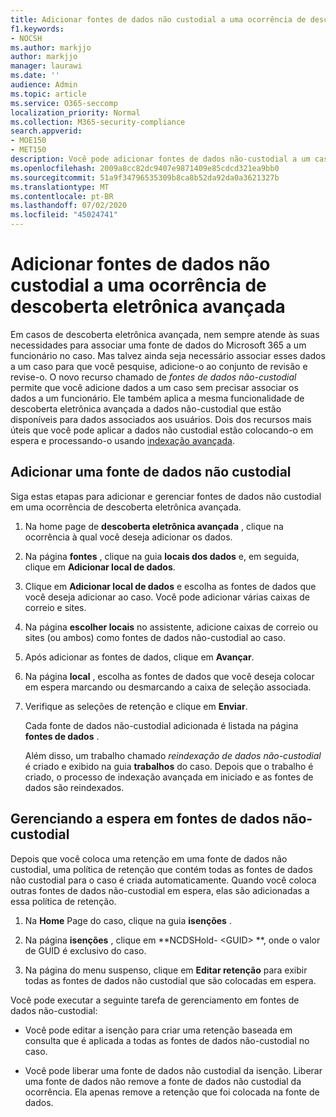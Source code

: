 ```yaml
---
title: Adicionar fontes de dados não custodial a uma ocorrência de descoberta eletrônica avançada
f1.keywords:
- NOCSH
ms.author: markjjo
author: markjjo
manager: laurawi
ms.date: ''
audience: Admin
ms.topic: article
ms.service: O365-seccomp
localization_priority: Normal
ms.collection: M365-security-compliance
search.appverid:
- MOE150
- MET150
description: Você pode adicionar fontes de dados não-custodial a um caso de descoberta eletrônica avançada e colocar uma retenção na fonte de dados. As fontes de dados não-custodial são reindexada, de forma que qualquer conteúdo considerado parcialmente indexado é reprocessado para torná-la totalmente e rapidamente pesquisável.
ms.openlocfilehash: 2009a8cc82dc9407e9871409e85cdcd321ea9bb0
ms.sourcegitcommit: 51a9f34796535309b8ca8b52da92da0a3621327b
ms.translationtype: MT
ms.contentlocale: pt-BR
ms.lasthandoff: 07/02/2020
ms.locfileid: "45024741"
---
```

# <a name="add-non-custodial-data-sources-to-an-advanced-ediscovery-case"></a>Adicionar fontes de dados não custodial a uma ocorrência de descoberta eletrônica avançada

Em casos de descoberta eletrônica avançada, nem sempre atende às suas necessidades para associar uma fonte de dados do Microsoft 365 a um funcionário no caso. Mas talvez ainda seja necessário associar esses dados a um caso para que você pesquise, adicione-o ao conjunto de revisão e revise-o. O novo recurso chamado de *fontes de dados não-custodial* permite que você adicione dados a um caso sem precisar associar os dados a um funcionário. Ele também aplica a mesma funcionalidade de descoberta eletrônica avançada a dados não-custodial que estão disponíveis para dados associados aos usuários. Dois dos recursos mais úteis que você pode aplicar a dados não custodial estão colocando-o em espera e processando-o usando [indexação avançada](indexing-custodian-data.md).

## <a name="add-a-non-custodial-data-source"></a>Adicionar uma fonte de dados não custodial

Siga estas etapas para adicionar e gerenciar fontes de dados não custodial em uma ocorrência de descoberta eletrônica avançada.

1. Na home page de **descoberta eletrônica avançada** , clique na ocorrência à qual você deseja adicionar os dados.

2. Na página **fontes** , clique na guia **locais dos dados** e, em seguida, clique em **Adicionar local de dados**.

3. Clique em **Adicionar local de dados** e escolha as fontes de dados que você deseja adicionar ao caso. Você pode adicionar várias caixas de correio e sites.

4. Na página **escolher locais** no assistente, adicione caixas de correio ou sites (ou ambos) como fontes de dados não-custodial ao caso.

5. Após adicionar as fontes de dados, clique em **Avançar**.

6. Na página **local** , escolha as fontes de dados que você deseja colocar em espera marcando ou desmarcando a caixa de seleção associada.

7. Verifique as seleções de retenção e clique em **Enviar**.

   Cada fonte de dados não-custodial adicionada é listada na página **fontes de dados** .

   Além disso, um trabalho chamado *reindexação de dados não-custodial* é criado e exibido na guia **trabalhos** do caso. Depois que o trabalho é criado, o processo de indexação avançada em iniciado e as fontes de dados são reindexados.

## <a name="managing-the-hold-on-non-custodial-data-sources"></a>Gerenciando a espera em fontes de dados não-custodial

Depois que você coloca uma retenção em uma fonte de dados não custodial, uma política de retenção que contém todas as fontes de dados não custodial para o caso é criada automaticamente. Quando você coloca outras fontes de dados não-custodial em espera, elas são adicionadas a essa política de retenção.

1. Na **Home** Page do caso, clique na guia **isenções** .

2. Na página **isenções** , clique em **NCDSHold- \<GUID\> **, onde o valor de GUID é exclusivo do caso.

3. Na página do menu suspenso, clique em **Editar retenção** para exibir todas as fontes de dados não custodial que são colocadas em espera.

Você pode executar a seguinte tarefa de gerenciamento em fontes de dados não-custodial:

- Você pode editar a isenção para criar uma retenção baseada em consulta que é aplicada a todas as fontes de dados não-custodial no caso.

- Você pode liberar uma fonte de dados não custodial da isenção. Liberar uma fonte de dados não remove a fonte de dados não custodial da ocorrência. Ela apenas remove a retenção que foi colocada na fonte de dados.
